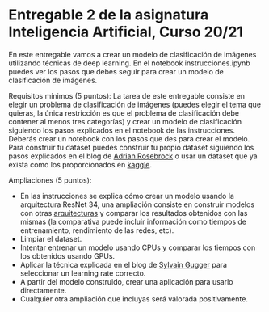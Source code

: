 # Entregable 2 de la asignatura Inteligencia Artificial, Curso 20/21

En este entregable vamos a crear un modelo de clasificación de imágenes utilizando técnicas de deep learning. En el notebook instrucciones.ipynb puedes ver los pasos que debes seguir para crear un modelo de clasificación de imágenes. 

Requisitos mínimos (5 puntos):
La tarea de este entregable consiste en elegir un problema de clasificación de imágenes (puedes elegir el tema que quieras, la única restricción es que el problema de clasificación debe contener al menos tres categorías) y crear un modelo de clasificación siguiendo los pasos explicados en el notebook de las instrucciones. Deberás crear un notebook con los pasos que des para crear el modelo. Para construir tu dataset puedes construir tu propio dataset siguiendo los pasos explicados en el blog de [Adrian Rosebrock](https://www.pyimagesearch.com/2017/12/04/how-to-create-a-deep-learning-dataset-using-google-images/) o usar un dataset que ya exista como los proporcionados en [kaggle](https://www.kaggle.com/datasets?search=image+classification).

Ampliaciones (5 puntos):
- En las instrucciones se explica cómo crear un modelo usando la arquitectura ResNet 34, una ampliación consiste en construir modelos con otras [arquitecturas](https://pytorch.org/docs/stable/torchvision/models.html) y comparar los resultados obtenidos con las mismas (la comparativa puede incluir información como tiempos de entrenamiento, rendimiento de las redes, etc).
- Limpiar el dataset. 
- Intentar entrenar un modelo usando CPUs y comparar los tiempos con los obtenidos usando GPUs.
- Aplicar la técnica explicada en el blog de [Sylvain Gugger](https://sgugger.github.io/how-do-you-find-a-good-learning-rate.html#how-do-you-find-a-good-learning-rate) para seleccionar un learning rate correcto. 
- A partir del modelo construido, crear una aplicación para usarlo directamente.
- Cualquier otra ampliación que incluyas será valorada positivamente. 
